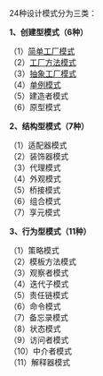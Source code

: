 24种设计模式分为三类：

**1、创建型模式（6种）**

（1）[简单工厂模式](./01、简单工厂模式.md)<br>
（2）[工厂方法模式](./02、工厂方法模式.md)<br>
（3）[抽象工厂模式](./03、抽象工厂模式.md)<br>
（4）[单例模式](./04、单例模式.md)<br>
（5）建造者模式<br>
（6）原型模式<br>

**2、结构型模式（7种）**

（1）适配器模式<br>
（2）装饰器模式<br>
（3）代理模式<br>
（4）外观模式<br>
（5）桥接模式<br>
（6）组合模式<br>
（7）享元模式<br>

**3、行为型模式（11种）**

（1）策略模式<br>
（2）模板方法模式<br>
（3）观察者模式<br>
（4）迭代子模式<br>
（5）责任链模式<br>
（6）命令模式<br>
（7）备忘录模式<br>
（8）状态模式<br>
（9）访问者模式<br>
（10）中介者模式<br>
（11）解释器模式<br>
